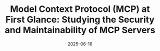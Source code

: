 ---
title: "Model Context Protocol (MCP) at First Glance: Studying the Security and Maintainability of MCP Servers"
collection: publications
category: preprints
permalink: /publication/P5
excerpt: ''
date: 2025-06-16
venue: 'arxiv'
paperurl: 'https://leo-lihao.github.io/files/P5.pdf'
bibtexurl: 'https://leo-lihao.github.io/files/P5.bib'
citation: ''
---
